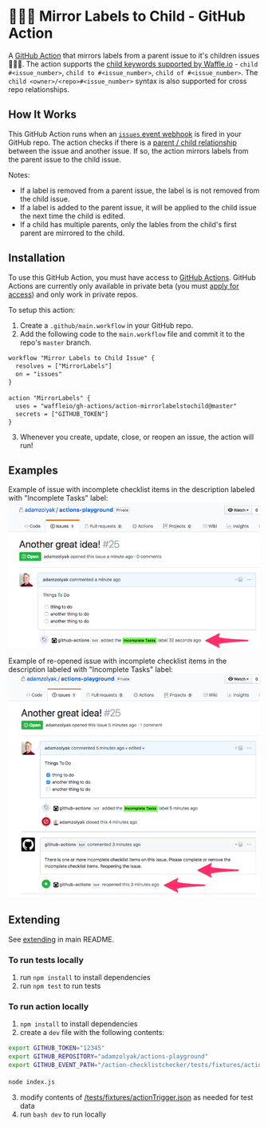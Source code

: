 # 👩‍👧‍👦 Mirror Labels to Child - GitHub Action

A [GitHub Action](https://github.com/features/actions) that mirrors labels from a parent issue to it's children issues 👩‍👧‍👦. The action supports the [child keywords supported by Waffle.io](https://help.waffle.io/epics/which-keywords-are-supported-with-epics) - `child #<issue_number>`, `child to #<issue_number>`, `child of #<issue_number>`. The `child <owner>/<repo>#<issue_number>` syntax is also supported for cross repo relationships.

## How It Works

This GitHub Action runs when an [`issues` event webhook](https://developer.github.com/v3/activity/events/types/#issuesevent) is fired in your GitHub repo. The action checks if there is a [parent / child relationship](https://help.waffle.io/epics/which-keywords-are-supported-with-epics) between the issue and another issue. If so, the action mirrors labels from the parent issue to the child issue.

Notes:

- If a label is removed from a parent issue, the label is is not removed from the child issue.
- If a label is added to the parent issue, it will be applied to the child issue the next time the child is edited.
- If a child has multiple parents, only the lables from the child's first parent are mirrored to the child.

## Installation

To use this GitHub Action, you must have access to [GitHub Actions](https://github.com/features/actions). GitHub Actions are currently only available in private beta (you must [apply for access](https://github.com/features/actions)) and only work in private repos.

To setup this action:

1. Create a `.github/main.workflow` in your GitHub repo.
2. Add the following code to the `main.workflow` file and commit it to the repo's `master` branch.

```
workflow "Mirror Labels to Child Issue" {
  resolves = ["MirrorLabels"]
  on = "issues"
}

action "MirrorLabels" {
  uses = "waffleio/gh-actions/action-mirrorlabelstochild@master"
  secrets = ["GITHUB_TOKEN"]
}
```

3. Whenever you create, update, close, or reopen an issue, the action will run!

## Examples

Example of issue with incomplete checklist items in the description labeled with "Incomplete Tasks" label:
![GitHub Logo](./docs/issuewlabel.png)

Example of re-opened issue with incomplete checklist items in the description labeled with "Incomplete Tasks" label:
![GitHub Logo](./docs/issuereopened.png)

## Extending

See [extending](../README.md#extending) in main README.

### To run tests locally

1. run `npm install` to install dependencies
2. run `npm test` to run tests

### To run action locally

1. `npm install` to install dependencies
2. create a `dev` file with the following contents:

```bash
export GITHUB_TOKEN="12345"
export GITHUB_REPOSITORY="adamzolyak/actions-playground"
export GITHUB_EVENT_PATH="/action-checklistchecker/tests/fixtures/actionTrigger.json"

node index.js
```

3. modify contents of [/tests/fixtures/actionTrigger.json](./tests/fixtures/actionTrigger.json) as needed for test data
4. run `bash dev` to run locally
